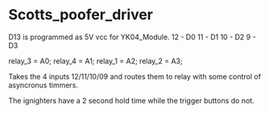 # Scotts_poofer_driver
 
D13 is programmed as 5V vcc for YK04_Module.
12 - D0
11 - D1
10 - D2
9 - D3

relay_3 = A0;
relay_4 = A1;
relay_1 = A2;
relay_2 = A3;

Takes the 4 inputs 12/11/10/09 and routes them to relay with some control of asyncronus timmers.


The ignighters have a 2 second hold time while the trigger buttons do not.
